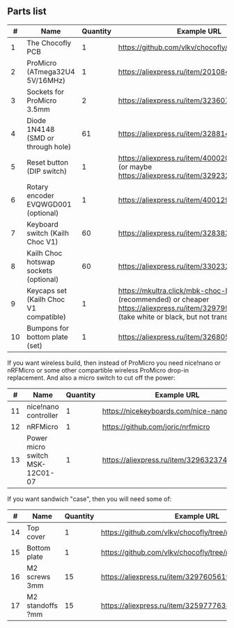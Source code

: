 ## Parts list

| #  | Name                                       | Quantity | Example URL                                           |
|----|--------------------------------------------|----------|-------------------------------------------------------|
| 1  | The Chocofly PCB                           | 1        | https://github.com/vlkv/chocofly/tree/master/pcb      |
| 2  | ProMicro (ATmega32U4 5V/16MHz)             | 1        | https://aliexpress.ru/item/2010847161.html            |
| 3  | Sockets for ProMicro 3.5mm                 | 2        | https://aliexpress.ru/item/32360715483.html           |
| 4  | Diode 1N4148 (SMD or through hole)         | 61       | https://aliexpress.ru/item/32881432301.html           |
| 5  | Reset button (DIP switch)                  | 1        | https://aliexpress.ru/item/4000209910403.html (or maybe https://aliexpress.ru/item/32923215854.html)         |
| 6  | Rotary encoder EVQWGD001 (optional)        | 1        | https://aliexpress.ru/item/4001293888953.html         |
| 7  | Keyboard switch (Kailh Choc V1)            | 60       | https://aliexpress.ru/item/32838369089.html           |
| 8  | Kailh Choc hotswap sockets (optional)      | 60       | https://aliexpress.ru/item/33023283633.html           |
| 9  | Keycaps set (Kailh Choc V1 compatible)     | 1        | https://mkultra.click/mbk-choc-keycaps (recommended) or cheaper https://aliexpress.ru/item/32979973961.html (take white or black, but not transparent)                |
| 10 | Bumpons for bottom plate (set)             | 1        | https://aliexpress.ru/item/32680543746.html           |


If you want wireless build, then instead of ProMicro you need nice!nano or
nRFMicro or some other compartible wireless ProMicro drop-in replacement. And also a micro switch to cut off the power:

| #  | Name                                       | Quantity | Example URL                                           |
|----|--------------------------------------------|----------|-------------------------------------------------------|
| 11 | nice!nano controller                       | 1        | https://nicekeyboards.com/nice-nano                   |
| 12 | nRFMicro                                   | 1        | https://github.com/joric/nrfmicro                     |
| 13 | Power micro switch MSK-12C01-07            | 1        | https://aliexpress.ru/item/32963237441.html           |


If you want sandwich "case", then you will need some of:

| #  | Name                                       | Quantity | Example URL                                               |
|----|--------------------------------------------|----------|-----------------------------------------------------------|
| 14 | Top cover                                  | 1        | https://github.com/vlkv/chocofly/tree/master/top_cover    |
| 15 | Bottom plate                               | 1        | https://github.com/vlkv/chocofly/tree/master/bottom_plate |
| 16 | M2 screws 3mm                              | 15       | https://aliexpress.ru/item/32976056190.html               |
| 17 | M2 standoffs ?mm                           | 15       | https://aliexpress.ru/item/32597776358.html               |

